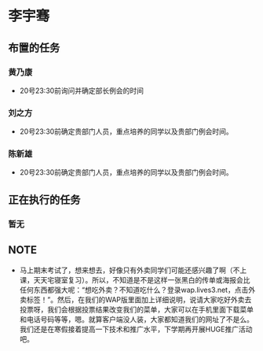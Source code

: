 # 李宇骞 #



## 布置的任务 ##
### 黄乃康 ###
  * 20号23:30前询问并确定部长例会的时间
### 刘之方 ###
  * 20号23:30前确定贵部门人员，重点培养的同学以及贵部门例会时间。
### 陈新雄 ###
  * 20号23:30前确定贵部门人员，重点培养的同学以及贵部门例会时间。

## 正在执行的任务 ##
### 暂无 ###

## NOTE ##
  * 马上期末考试了，想来想去，好像只有外卖同学们可能还感兴趣了啊（不上课，天天宅寝室复习）。所以，不知道是不是这样一张黑白的传单或海报会比任何东西都强大呢：“想吃外卖？不知道吃什么？登录wap.lives3.net，点击外卖标签！”。然后，在我们的WAP版里面加上详细说明，说请大家吃好外卖去投票呀，我们会根据投票结果改变我们的菜单，大家可以在手机里面下载菜单和电话号码等等，嗯。就算客户端没人装，大家都知道我们的网址了不是么。我们还是在寒假接着提高一下技术和推广水平，下学期再开展HUGE推广活动吧。